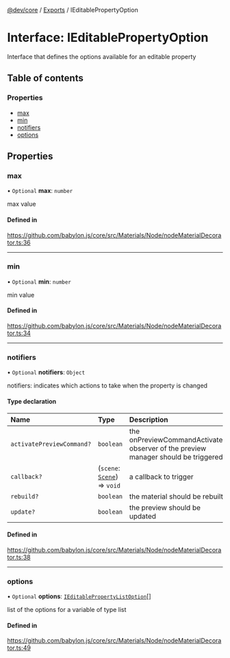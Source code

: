 [@dev/core](../README.md) / [Exports](../modules.md) / IEditablePropertyOption

# Interface: IEditablePropertyOption

Interface that defines the options available for an editable property

## Table of contents

### Properties

- [max](IEditablePropertyOption.md#max)
- [min](IEditablePropertyOption.md#min)
- [notifiers](IEditablePropertyOption.md#notifiers)
- [options](IEditablePropertyOption.md#options)

## Properties

### max

• `Optional` **max**: `number`

max value

#### Defined in

https://github.com/babylon.js/core/src/Materials/Node/nodeMaterialDecorator.ts:36

___

### min

• `Optional` **min**: `number`

min value

#### Defined in

https://github.com/babylon.js/core/src/Materials/Node/nodeMaterialDecorator.ts:34

___

### notifiers

• `Optional` **notifiers**: `Object`

notifiers: indicates which actions to take when the property is changed

#### Type declaration

| Name | Type | Description |
| :------ | :------ | :------ |
| `activatePreviewCommand?` | `boolean` | the onPreviewCommandActivated observer of the preview manager should be triggered |
| `callback?` | (`scene`: [`Scene`](../classes/Scene.md)) => `void` | a callback to trigger |
| `rebuild?` | `boolean` | the material should be rebuilt |
| `update?` | `boolean` | the preview should be updated |

#### Defined in

https://github.com/babylon.js/core/src/Materials/Node/nodeMaterialDecorator.ts:38

___

### options

• `Optional` **options**: [`IEditablePropertyListOption`](IEditablePropertyListOption.md)[]

list of the options for a variable of type list

#### Defined in

https://github.com/babylon.js/core/src/Materials/Node/nodeMaterialDecorator.ts:49
